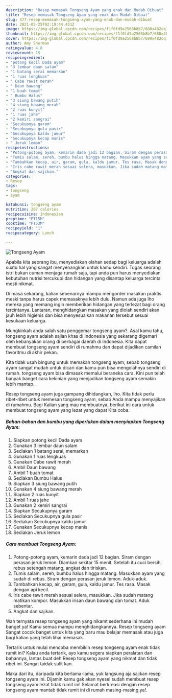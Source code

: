 ```yaml
---
description: "Resep memasak Tongseng Ayam yang enak dan Mudah Dibuat"
title: "Resep memasak Tongseng Ayam yang enak dan Mudah Dibuat"
slug: 477-resep-memasak-tongseng-ayam-yang-enak-dan-mudah-dibuat
date: 2021-05-25T02:19:44.431Z
image: https://img-global.cpcdn.com/recipes/f1f0fd9a2568b8b7/680x482cq70/tongseng-ayam-foto-resep-utama.jpg
thumbnail: https://img-global.cpcdn.com/recipes/f1f0fd9a2568b8b7/680x482cq70/tongseng-ayam-foto-resep-utama.jpg
cover: https://img-global.cpcdn.com/recipes/f1f0fd9a2568b8b7/680x482cq70/tongseng-ayam-foto-resep-utama.jpg
author: Amy Sherman
ratingvalue: 4.8
reviewcount: 15
recipeingredient:
- "potong kecil Dada ayam"
- "3 lembar daun salam"
- "1 batang serai memarkan"
- "1 ruas lengkuas"
- " Cabe rawit merah"
- " Daun bawang"
- "1 buah tomat"
- " Bumbu Halus"
- "3 siung bawang putih"
- "4 siung bawang merah"
- "2 ruas kunyit"
- "1 ruas jahe"
- "2 kemiri sangrai"
- "Secukupnya garam"
- "Secukupnya gula pasir"
- "Secukupnya kaldu jamur"
- "Secukupnya kecap manis"
- " Jeruk lemon"
recipeinstructions:
- "Potong-potong ayam, kemarin dada jadi 12 bagian. Siram dengan perasan jeruk lemon. Diamkan sekitar 15 menit. Setelah itu cuci bersih, rebus setengah matang, angkat dan tiriskan."
- "Tumis salam, sereh, bumbu halus hingga matang. Masukkan ayam yang sudah di rebus. Siram dengan perasan jeruk lemon. Aduk-aduk."
- "Tambahkan kecap, air, garam, gula, kaldu jamur. Tes rasa. Masak dengan api kecil."
- "Iris cabe rawit merah sesuai selera, masukkan. Jika sudah matang matikan kompor. Masukkan irisan daun bawang dan tomat. Aduk sebentar."
- "Angkat dan sajikan."
categories:
- Resep
tags:
- tongseng
- ayam

katakunci: tongseng ayam 
nutrition: 207 calories
recipecuisine: Indonesian
preptime: "PT15M"
cooktime: "PT53M"
recipeyield: "1"
recipecategory: Lunch

---
```



![Tongseng Ayam](https://img-global.cpcdn.com/recipes/f1f0fd9a2568b8b7/680x482cq70/tongseng-ayam-foto-resep-utama.jpg)

Apabila kita seorang ibu, menyediakan olahan sedap bagi keluarga adalah suatu hal yang sangat menyenangkan untuk kamu sendiri. Tugas seorang istri bukan cuman menjaga rumah saja, tapi anda pun harus menyediakan kebutuhan nutrisi tercukupi dan hidangan yang disantap keluarga tercinta mesti nikmat.

Di masa  sekarang, kalian sebenarnya mampu mengorder masakan praktis meski tanpa harus capek memasaknya lebih dulu. Namun ada juga lho mereka yang memang ingin memberikan hidangan yang terlezat bagi orang tercintanya. Lantaran, menghidangkan masakan yang diolah sendiri akan jauh lebih higienis dan bisa menyesuaikan makanan tersebut sesuai kesukaan keluarga. 



Mungkinkah anda salah satu penggemar tongseng ayam?. Asal kamu tahu, tongseng ayam adalah sajian khas di Indonesia yang sekarang digemari oleh kebanyakan orang di berbagai daerah di Indonesia. Kita dapat membuat tongseng ayam sendiri di rumahmu dan dapat dijadikan camilan favoritmu di akhir pekan.

Kita tidak usah bingung untuk memakan tongseng ayam, sebab tongseng ayam sangat mudah untuk dicari dan kamu pun bisa mengolahnya sendiri di rumah. tongseng ayam bisa dimasak memalui beraneka cara. Kini pun telah banyak banget cara kekinian yang menjadikan tongseng ayam semakin lebih mantap.

Resep tongseng ayam juga gampang dihidangkan, lho. Kita tidak perlu ribet-ribet untuk memesan tongseng ayam, sebab Anda mampu menyajikan di rumahmu. Bagi Kalian yang mau membuatnya, berikut ini cara untuk membuat tongseng ayam yang lezat yang dapat Kita coba.

<!--inarticleads1-->

##### Bahan-bahan dan bumbu yang diperlukan dalam menyiapkan Tongseng Ayam:

1. Siapkan potong kecil Dada ayam
1. Gunakan 3 lembar daun salam
1. Sediakan 1 batang serai, memarkan
1. Gunakan 1 ruas lengkuas
1. Gunakan  Cabe rawit merah
1. Ambil  Daun bawang
1. Ambil 1 buah tomat
1. Sediakan  Bumbu Halus
1. Siapkan 3 siung bawang putih
1. Gunakan 4 siung bawang merah
1. Siapkan 2 ruas kunyit
1. Ambil 1 ruas jahe
1. Gunakan 2 kemiri sangrai
1. Siapkan Secukupnya garam
1. Sediakan Secukupnya gula pasir
1. Sediakan Secukupnya kaldu jamur
1. Gunakan Secukupnya kecap manis
1. Sediakan  Jeruk lemon




<!--inarticleads2-->

##### Cara membuat Tongseng Ayam:

1. Potong-potong ayam, kemarin dada jadi 12 bagian. Siram dengan perasan jeruk lemon. Diamkan sekitar 15 menit. Setelah itu cuci bersih, rebus setengah matang, angkat dan tiriskan.
1. Tumis salam, sereh, bumbu halus hingga matang. Masukkan ayam yang sudah di rebus. Siram dengan perasan jeruk lemon. Aduk-aduk.
1. Tambahkan kecap, air, garam, gula, kaldu jamur. Tes rasa. Masak dengan api kecil.
1. Iris cabe rawit merah sesuai selera, masukkan. Jika sudah matang matikan kompor. Masukkan irisan daun bawang dan tomat. Aduk sebentar.
1. Angkat dan sajikan.




Wah ternyata resep tongseng ayam yang nikamt sederhana ini mudah banget ya! Kamu semua mampu menghidangkannya. Resep tongseng ayam Sangat cocok banget untuk kita yang baru mau belajar memasak atau juga bagi kalian yang telah lihai memasak.

Tertarik untuk mulai mencoba membikin resep tongseng ayam enak tidak rumit ini? Kalau anda tertarik, ayo kamu segera siapkan peralatan dan bahannya, lantas buat deh Resep tongseng ayam yang nikmat dan tidak ribet ini. Sangat taidak sulit kan. 

Maka dari itu, daripada kita berlama-lama, yuk langsung aja sajikan resep tongseng ayam ini. Dijamin kamu gak akan nyesel sudah membuat resep tongseng ayam lezat tidak rumit ini! Selamat berkreasi dengan resep tongseng ayam mantab tidak rumit ini di rumah masing-masing,ya!.

